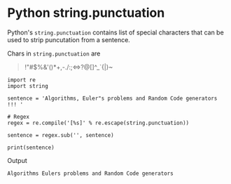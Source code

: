 # Python string.punctuation

Python's `string.punctuation` contains list of special characters that can be used
to strip puncutation from a sentence.

Chars in `string.punctuation` are

> !"#$%&'()*+,-./:;<=>?@[\]^_`{|}~

```
import re
import string

sentence = 'Algorithms, Euler"s problems and Random Code generators !!! '

# Regex 
regex = re.compile('[%s]' % re.escape(string.punctuation))

sentence = regex.sub('', sentence)

print(sentence)
```

Output

```
Algorithms Eulers problems and Random Code generators
```
